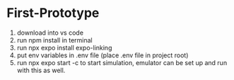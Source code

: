 # First-Prototype
1. download into vs code
2. run npm install in terminal
3. run npx expo install expo-linking
4. put env variables in .env file (place .env file in project root)
5. run npx expo start -c to start simulation, emulator can be set up and run with this as well.